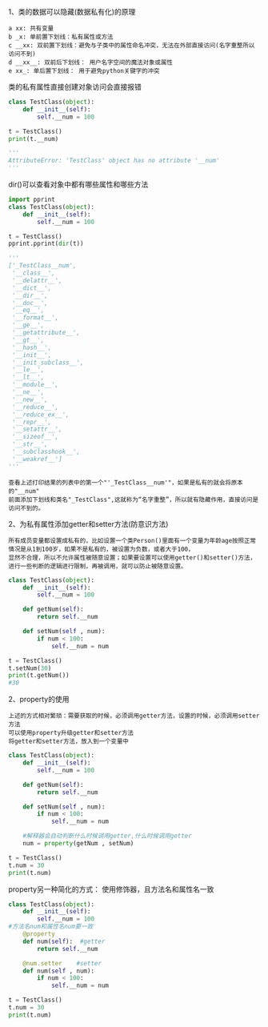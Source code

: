 1、类的数据可以隐藏(数据私有化)的原理

    a xx: 共有变量
    b _x: 单前置下划线：私有属性或方法
    c __xx: 双前置下划线：避免与子类中的属性命名冲突，无法在外部直接访问(名字重整所以访问不到)
    d __xx__: 双前后下划线： 用户名字空间的魔法对象或属性
    e xx_: 单后置下划线： 用于避免python关键字的冲突

类的私有属性直接创建对象访问会直接报错    
```python
class TestClass(object):
    def __init__(self):
        self.__num = 100

t = TestClass()
print(t.__num)

'''
AttributeError: 'TestClass' object has no attribute '__num'
'''
```  
dir()可以查看对象中都有哪些属性和哪些方法

```python
import pprint
class TestClass(object):
    def __init__(self):
        self.__num = 100

t = TestClass()
pprint.pprint(dir(t))

'''
['_TestClass__num',
 '__class__',
 '__delattr__',
 '__dict__',
 '__dir__',
 '__doc__',
 '__eq__',
 '__format__',
 '__ge__',
 '__getattribute__',
 '__gt__',
 '__hash__',
 '__init__',
 '__init_subclass__',
 '__le__',
 '__lt__',
 '__module__',
 '__ne__',
 '__new__',
 '__reduce__',
 '__reduce_ex__',
 '__repr__',
 '__setattr__',
 '__sizeof__',
 '__str__',
 '__subclasshook__',
 '__weakref__']
'''
```

    查看上述打印结果的列表中的第一个"'_TestClass__num'"，如果是私有的就会将原本的"__num"
    前面添加下划线和类名"_TestClass",这就称为“名字重整”，所以就有隐藏作用，直接访问是访问不到的。

2、为私有属性添加getter和setter方法(防意识方法)
    
    所有成员变量都设置成私有的，比如设置一个类Person()里面有一个变量为年龄age按照正常情况是从1到100岁，如果不是私有的，被设置为负数，或者大于100，
    显然不合理，所以不允许属性被随意设置；如果要设置可以使用getter()和setter()方法，进行一些判断的逻辑进行限制，再被调用，就可以防止被随意设置。
 
```python
class TestClass(object):
    def __init__(self):
        self.__num = 100

    def getNum(self):
        return self.__num

    def setNum(self , num):
        if num < 100:
            self.__num = num

t = TestClass()
t.setNum(30)
print(t.getNum())
#30
```

2、property的使用

    上述的方式相对繁琐：需要获取的时候，必须调用getter方法，设置的时候，必须调用setter方法
    可以使用property升级getter和setter方法
    将getter和setter方法，放入到一个变量中
    
````python
class TestClass(object):
    def __init__(self):
        self.__num = 100

    def getNum(self):
        return self.__num

    def setNum(self , num):
        if num < 100:
            self.__num = num

    #解释器会自动判断什么时候调用getter,什么时候调用getter
    num = property(getNum , setNum)

t = TestClass()
t.num = 30
print(t.num)
````

property另一种简化的方式： 使用修饰器，且方法名和属性名一致

```python
class TestClass(object):
    def __init__(self):
        self.__num = 100
#方法名num和属性名num要一致
    @property
    def num(self):  #getter
        return self.__num

    @num.setter    #setter
    def num(self , num):
        if num < 100:
            self.__num = num

t = TestClass()
t.num = 30
print(t.num)
```